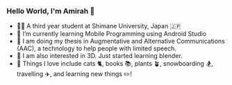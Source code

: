 ### Hello World, I'm Amirah 👋

- 👩‍🎓 A third year student at Shimane University, Japan 🇯🇵
- 📱 I’m currently learning Mobile Programming using Android Studio
- 📄 I am doing my thesis in Augmentative and Alternative Communications (AAC), 
a technology to help people with limited speech.
- 🍩 I am also interested in 3D. Just started learning blender.
- 🤍 Things I love include cats 🐈, books 📚, plants 🪴, snowboarding 🏂, travelling ✈️, and learning new things ✏️!

